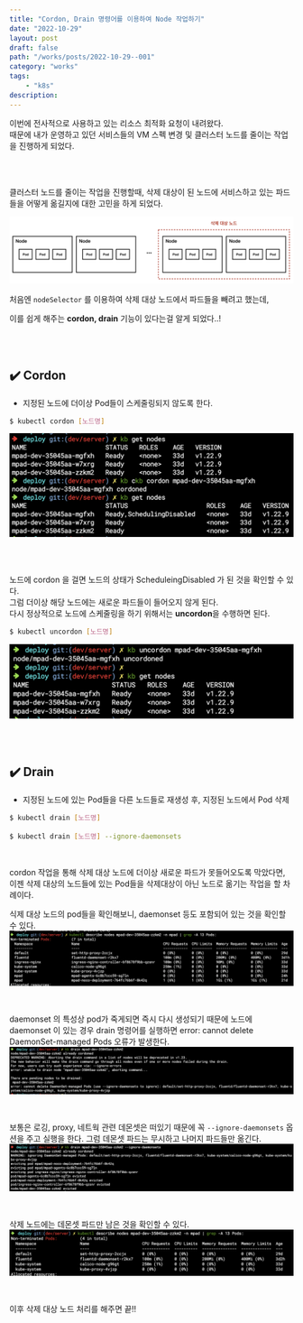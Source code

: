 ```yaml
---
title: "Cordon, Drain 명령어를 이용하여 Node 작업하기"
date: "2022-10-29"
layout: post
draft: false
path: "/works/posts/2022-10-29--001"
category: "works"
tags: 
    - "k8s"
description: 
---
```


이번에 전사적으로 사용하고 있는 리소스 최적화 요청이 내려왔다.  
때문에 내가 운영하고 있던 서비스들의 VM 스펙 변경 및 클러스터 노드를 줄이는 작업을 진행하게 되었다.

<br/>
<br/>

클러스터 노드를 줄이는 작업을 진행할때, 삭제 대상이 된 노드에 서비스하고 있는 파드들을 어떻게 옮길지에 대한 고민을 하게 되었다.

![](001-01.png)

처음엔 `nodeSelector` 를 이용하여 삭제 대상 노드에서 파드들을 빼려고 했는데,

이를 쉽게 해주는 **cordon, drain** 기능이 있다는걸 알게 되었다..!

<br/>
<br/>

## ✔️ Cordon

- 지정된 노드에 더이상 Pod들이 스케줄링되지 않도록 한다.

```bash
$ kubectl cordon [노드명]
```

![](001-02.png)

<br/>
<br/>

노드에 cordon 을 걸면 노드의 상태가 ScheduleingDisabled 가 된 것을 확인할 수 있다.  
그럼 더이상 해당 노드에는 새로운 파드들이 들어오지 않게 된다.  
다시 정상적으로 노드에 스케줄링을 하기 위해서는 **uncordon**을 수행하면 된다. 

```bash
$ kubectl uncordon [노드명]
```

![](001-03.png)


<br/>
<br/>

## ✔️ Drain

- 지정된 노드에 있는 Pod들을 다른 노드들로 재생성 후, 지정된 노드에서 Pod 삭제

```bash
$ kubectl drain [노드명] 

$ kubectl drain [노드명] --ignore-daemonsets
```


<br/>

cordon 작업을 통해 삭제 대상 노드에 더이상 새로운 파드가 못들어오도록 막았다면, 이젠 삭제 대상의 노드들에 있는 Pod들을 삭제대상이 아닌 노드로 옮기는 작업을 할 차례이다.

식제 대상 노드의 pod들을 확인해보니, daemonset 등도 포함되어 있는 것을 확인할 수 있다.
![](001-04.png)

<br/>

daemonset 의 특성상 pod가 죽게되면 즉시 다시 생성되기 때문에 노드에 daemonset 이 있는 경우 drain 명령어를 실행하면 error: cannot delete DaemonSet-managed Pods 오류가 발생한다.
![](001-05.png)

<br/>

보통은 로깅, proxy, 네트웍 관련 데몬셋은 떠있기 때문에 꼭 `--ignore-daemonsets` 옵션을 주고 실행을 한다.
그럼 데몬셋 파드는 무시하고 나머지 파드들만 옮긴다.
![](001-06.png)

<br/>

삭제 노드에는 데몬셋 파드만 남은 것을 확인할 수 있다.
![](001-07.png)

<br/>

이후 삭제 대상 노드 처리를 해주면 끝!!